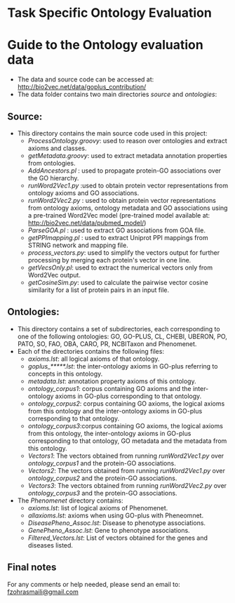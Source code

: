 # Task Specific Ontology Evaluation
# Guide to the Ontology evaluation data
- The data and source code can be accessed at: http://bio2vec.net/data/goplus_contribution/
- The data folder contains two main directories *source* and *ontologies*:
## Source:
- This directory contains the main source code used in this project:
    - *ProcessOntology.groovy*: used to reason over ontologies and extract axioms and classes.
    - *getMetadata.groovy*: used to extract metadata annotation properties from ontologies.
    - *AddAncestors.pl* : used to propagate protein-GO associations over the GO hierarchy.
    - *runWord2Vec1.py* :used to obtain protein vector representations from ontology axioms and GO associations.
    - *runWord2Vec2.py* : used to obtain protein vector representations from ontology axioms, ontology metadata and GO associations using a pre-trained Word2Vec model (pre-trained model available at: http://bio2vec.net/data/pubmed_model/)
    - *ParseGOA.pl* : used to extract GO associations from GOA file.
    - *getPPImapping.pl* : used to extract Uniprot PPI mappings from STRING network and mapping file.
    - *process_vectors.py*: used to simplify the vectors output for further processing by merging each protein's vector in one line.
    - *getVecsOnly.pl*: used to extract the numerical vectors only from Word2Vec output.
    - *getCosineSim.py*: used to calculate the pairwise vector cosine similarity for a list of protein pairs in an input file.
## Ontologies:
- This directory contains a set of subdirectories, each corresponding to one of the following ontologies: GO, GO-PLUS, CL, CHEBI, UBERON, PO, PATO, SO, FAO, OBA, CARO, PR, NCBITaxon and Phenomenet.
- Each of the directories contains the following files:
    -   *axioms.lst*: all logical axioms of that ontology.
    -   *goplus_*****.lst*: the inter-ontology axioms in GO-plus referring to concepts in this ontology.
    -   *metadata.lst*: annotation property axioms of this ontology.
    -   *ontology_corpus1*: corpus containing GO axioms and the inter-ontology axioms in GO-plus corresponding to that ontology.
    - 	*ontology_corpus2*: corpus containing GO axioms, the logical axioms from this ontology and the inter-ontology axioms in GO-plus corresponding to that ontology.
    -	*ontology_corpus3*:corpus containing GO axioms, the logical axioms from this ontology, the inter-ontology axioms in GO-plus corresponding to that ontology, GO metadata and the metadata from this ontology.
    -	*Vectors1*: The vectors obtained from running *runWord2Vec1.py* over *ontology_corpus1* and the protein-GO associations.
    -   *Vectors2*: The vectors obtained from running *runWord2Vec1.py* over *ontology_corpus2* and the protein-GO associations.
    -   *Vectors3*: The vectors obtained from running *runWord2Vec2.py* over *ontology_corpus3* and the protein-GO associations.
- The *Phenomenet* directory contains:
    -   *axioms.lst*: list of logical axioms of Phenomenet.
    -   *allaxioms.lst*: axioms when using GO-plus with Pheneomnet.
    -   *DiseasePheno_Assoc.lst*: Disease to phenotype associations.
    -   *GenePheno_Assoc.lst*: Gene to phenotype associations.
    -   *Filtered_Vectors.lst*: List of vectors obtained for the genes and diseases listed.

## Final notes
For any comments or help needed, please send an email to: fzohrasmaili@gmail.com
